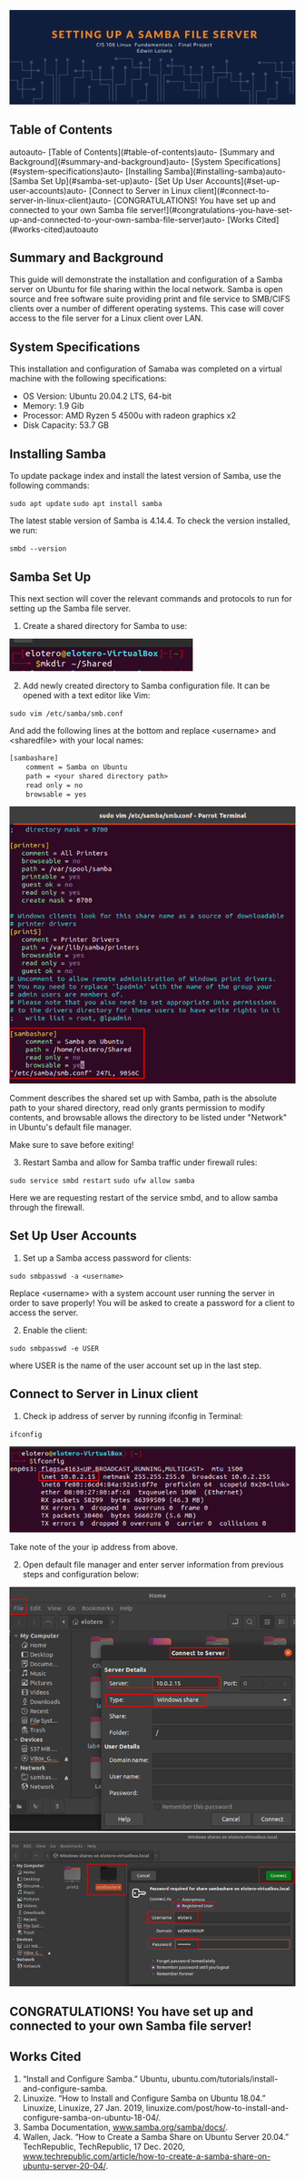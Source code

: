 ![banner](finalProjBanner.png)

## Table of Contents
<!-- TOC -->autoauto- [Table of Contents](#table-of-contents)auto- [Summary and Background](#summary-and-background)auto- [System Specifications](#system-specifications)auto- [Installing Samba](#installing-samba)auto- [Samba Set Up](#samba-set-up)auto- [Set Up User Accounts](#set-up-user-accounts)auto- [Connect to Server in Linux client](#connect-to-server-in-linux-client)auto- [CONGRATULATIONS! You have set up and connected to your own Samba file server!](#congratulations-you-have-set-up-and-connected-to-your-own-samba-file-server)auto- [Works Cited](#works-cited)autoauto<!-- /TOC -->

## Summary and Background
This guide will demonstrate the installation and configuration of a Samba server on Ubuntu for file sharing within the local network. Samba is open source and free software suite providing print and file service to SMB/CIFS clients over a number of different operating systems. This case will cover access to the file server for a Linux client over LAN.

## System Specifications
This installation and configuration of Samaba was completed on a virtual machine with the following specifications:

* OS Version: Ubuntu 20.04.2 LTS, 64-bit
* Memory: 1.9 Gib
* Processor: AMD Ryzen 5 4500u with radeon graphics x2
* Disk Capacity: 53.7 GB

## Installing Samba
To update package index and install the latest version of Samba, use the following commands:

`sudo apt update`
`sudo apt install samba`

The latest stable version of Samba is 4.14.4. To check the version installed, we run:

`smbd --version`

## Samba Set Up
This next section will cover the relevant commands and protocols to run for setting up the Samba file server.

1. Create a shared directory for Samba to use: 

![shared_folder](shared.png)

2. Add newly created directory to Samba configuration file. It can be opened with a text editor like Vim:

`sudo vim /etc/samba/smb.conf`

And add the following lines at the bottom and replace \<username> and \<sharedfile> with your local names:

    [sambashare]
        comment = Samba on Ubuntu
        path = <your shared directory path>
        read only = no
        browsable = yes

![sambaConfig](sambaConfig.png)

Comment describes the shared set up with Samba, path is the absolute path to your shared directory, read only grants permission to modify contents, and browsable allows the directory to be listed under "Network" in Ubuntu's default file manager.

Make sure to save before exiting!

3. Restart Samba and allow for Samba traffic under firewall rules:

`sudo service smbd restart`
`sudo ufw allow samba`

Here we are requesting restart of the service smbd, and to allow samba through the firewall.

## Set Up User Accounts

1. Set up a Samba access password for clients:

`sudo smbpasswd -a <username>`

Replace \<username> with a system account user running the server in order to save properly! You will be asked to create a password for a client to access the server.

2. Enable the client:

`sudo smbpasswd -e USER`

where USER is the name of the user account set up in the last step.

## Connect to Server in Linux client

1.  Check ip address of server by running ifconfig in Terminal:

`ifconfig`

![ipaddress](ipaddress.png)

Take note of the your ip address from above.

2. Open default file manager and enter server information from previous steps and configuration below:

![sambaConnect](sambaConnect.png)
![sambaConnect2](sambaConnect2.png)


## CONGRATULATIONS! You have set up and connected to your own Samba file server!

## Works Cited

1. “Install and Configure Samba.” Ubuntu, ubuntu.com/tutorials/install-and-configure-samba. 
2. Linuxize. “How to Install and Configure Samba on Ubuntu 18.04.” Linuxize, Linuxize, 27 Jan. 2019, linuxize.com/post/how-to-install-and-configure-samba-on-ubuntu-18-04/. 
3. Samba Documentation, www.samba.org/samba/docs/. 
4. Wallen, Jack. “How to Create a Samba Share on Ubuntu Server 20.04.” TechRepublic, TechRepublic, 17 Dec. 2020, www.techrepublic.com/article/how-to-create-a-samba-share-on-ubuntu-server-20-04/. 








